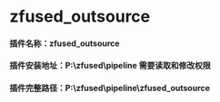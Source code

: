 # zfused_outsource
#### 插件名称：zfused_outsource
#### 插件安装地址：P:\zfused\pipeline 需要读取和修改权限
#### 插件完整路径：P:\zfused\pipeline\zfused_outsource
